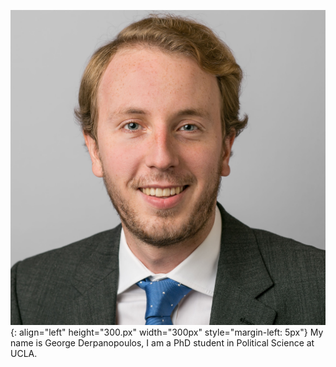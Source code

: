 ![portrait](/assets/Potrait_Formal_Square.jpg){: align="left" height="300.px" width="300px" style="margin-left: 5px"}
My name is George Derpanopoulos, I am a PhD student in Political Science at UCLA.
